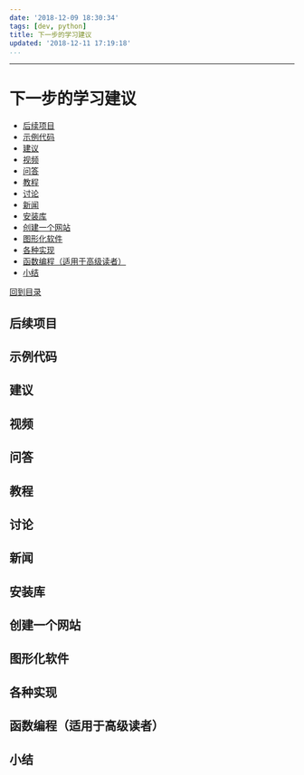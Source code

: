 ```yaml
---
date: '2018-12-09 18:30:34'
tags: [dev, python]
title: 下一步的学习建议
updated: '2018-12-11 17:19:18'
...
```

---
# 下一步的学习建议
<!-- MarkdownTOC -->

- [后续项目](#%E5%90%8E%E7%BB%AD%E9%A1%B9%E7%9B%AE)
- [示例代码](#%E7%A4%BA%E4%BE%8B%E4%BB%A3%E7%A0%81)
- [建议](#%E5%BB%BA%E8%AE%AE)
- [视频](#%E8%A7%86%E9%A2%91)
- [问答](#%E9%97%AE%E7%AD%94)
- [教程](#%E6%95%99%E7%A8%8B)
- [讨论](#%E8%AE%A8%E8%AE%BA)
- [新闻](#%E6%96%B0%E9%97%BB)
- [安装库](#%E5%AE%89%E8%A3%85%E5%BA%93)
- [创建一个网站](#%E5%88%9B%E5%BB%BA%E4%B8%80%E4%B8%AA%E7%BD%91%E7%AB%99)
- [图形化软件](#%E5%9B%BE%E5%BD%A2%E5%8C%96%E8%BD%AF%E4%BB%B6)
- [各种实现](#%E5%90%84%E7%A7%8D%E5%AE%9E%E7%8E%B0)
- [函数编程（适用于高级读者）](#%E5%87%BD%E6%95%B0%E7%BC%96%E7%A8%8B%EF%BC%88%E9%80%82%E7%94%A8%E4%BA%8E%E9%AB%98%E7%BA%A7%E8%AF%BB%E8%80%85%EF%BC%89)
- [小结](#%E5%B0%8F%E7%BB%93)

<!-- /MarkdownTOC -->
[回到目录](./index.md)

<a id="%E5%90%8E%E7%BB%AD%E9%A1%B9%E7%9B%AE"></a>
## 后续项目

<a id="%E7%A4%BA%E4%BE%8B%E4%BB%A3%E7%A0%81"></a>
## 示例代码

<a id="%E5%BB%BA%E8%AE%AE"></a>
## 建议

<a id="%E8%A7%86%E9%A2%91"></a>
## 视频

<a id="%E9%97%AE%E7%AD%94"></a>
## 问答

<a id="%E6%95%99%E7%A8%8B"></a>
## 教程

<a id="%E8%AE%A8%E8%AE%BA"></a>
## 讨论

<a id="%E6%96%B0%E9%97%BB"></a>
## 新闻

<a id="%E5%AE%89%E8%A3%85%E5%BA%93"></a>
## 安装库

<a id="%E5%88%9B%E5%BB%BA%E4%B8%80%E4%B8%AA%E7%BD%91%E7%AB%99"></a>
## 创建一个网站

<a id="%E5%9B%BE%E5%BD%A2%E5%8C%96%E8%BD%AF%E4%BB%B6"></a>
## 图形化软件

<a id="%E5%90%84%E7%A7%8D%E5%AE%9E%E7%8E%B0"></a>
## 各种实现

<a id="%E5%87%BD%E6%95%B0%E7%BC%96%E7%A8%8B%EF%BC%88%E9%80%82%E7%94%A8%E4%BA%8E%E9%AB%98%E7%BA%A7%E8%AF%BB%E8%80%85%EF%BC%89"></a>
## 函数编程（适用于高级读者）

<a id="%E5%B0%8F%E7%BB%93"></a>
## 小结
